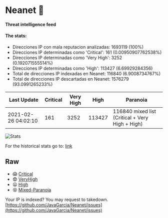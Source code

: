 # Neanet :hocho:
#### Threat intelligence feed
#### The stats:

- Direcciones IP con mala reputacion analizadas: 1693119 (100%)
- Direcciones IP determinadas como 'Critical':  161 (0.00950907762538%)
- Direcciones IP determinadas como 'Very High':  3252 (0.192071555514%)
- Direcciones IP determinadas como 'High':  113427 (6.69929284356)
- Total de direcciones IP indexadas en Neanet:  116840 (6.9008734767%)
- Total de direcciones IP descartadas en Neanet:  1576279 (93.0991265233%)

| Last Update | Critical | Very High | High | Paranoia |
| --- | --- | --- | --- | --- |
| 2021-02-26 04:02:10 | 161 | 3252 | 113427 | 116840 mixed list (Critical + Very High + High)|

![Stats](https://docs.google.com/spreadsheets/d/e/2PACX-1vSnaNMIXVabIpDJjufMlzH7poXnshF3mgd8Is1g9ytUEzVsP5my4Trn8f-xkoLLQ38xpL3HtmUexLo6/pubchart?oid=501124687&format=image)

For the historical stats go to: [link](/stats.csv)
## Raw
- :scream: [Critical](https://raw.githubusercontent.com/JavaGarcia/Neanet/master/blacklists/neanet_critical.txt)
- :fearful: [VeryHigh](https://raw.githubusercontent.com/JavaGarcia/Neanet/master/blacklists/neanet_veryHigh.txtt)
- :frowning: [High](https://raw.githubusercontent.com/JavaGarcia/Neanet/master/blacklists/neanet_high.txt)
- :dizzy_face: [Mixed-Paranoia](https://raw.githubusercontent.com/JavaGarcia/Neanet/master/blacklists/neanet_all.txt)


Your IP is indexed? You may request to takedown. [https://github.com/JavaGarcia/Neanet/issues](https://github.com/JavaGarcia/Neanet/issues)




















































































































































































































































































































































































































































































































































































































































































































































































































































































































































































































































































































































































































































































































































































































































































































































































































































































































































































































































































































































































































































































































































































































































































































































































































































































































































































































































































































































































































































































































































































































































































































































































































































































































































































































































































































































































































































































































































































































































































































































































































































































































































































































































































































































































































































































































































































































































